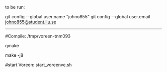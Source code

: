 to be run:

git config --global user.name "johno855"
git config --global user.email johno855@student.liu.se

-----------------------------------------------------




#Compile:
/tmp/voreen-tnm093

qmake

make -j8

#start Voreen:
start_voreenve.sh 



